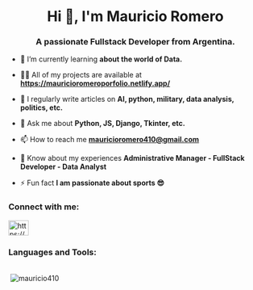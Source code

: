 <h1 align="center">Hi 👋, I'm Mauricio Romero</h1>
<h3 align="center">A passionate Fullstack Developer from Argentina.</h3>

- 🌱 I’m currently learning **about the world of Data.**

- 👨‍💻 All of my projects are available at **https://mauricioromeroporfolio.netlify.app/**

- 📝 I regularly write articles on **AI, python, military, data analysis, politics, etc.**

- 💬 Ask me about **Python, JS, Django, Tkinter, etc.**

- 📫 How to reach me **mauricioromero410@gmail.com**

- 📄 Know about my experiences **Administrative Manager - FullStack Developer - Data Analyst**

- ⚡ Fun fact **I am passionate about sports 😎**

<h3 align="left">Connect with me:</h3>
<p align="left">
<a href="https://www.linkedin.com/in/mauricio-jesus-romero-zoppi-05774b227/" target="blank"><img align="center" src="https://raw.githubusercontent.com/rahuldkjain/github-profile-readme-generator/master/src/images/icons/Social/linked-in-alt.svg" alt="https://www.linkedin.com/in/mauricio-jesus-romero-zoppi-05774b227/" height="30" width="40" /></a>
</p>

<h3 align="left">Languages and Tools:</h3>


<br>

<div>&nbsp;<img text-align="center" src="https://github-readme-stats.vercel.app/api?username=mauricio410&show_icons=true&locale=en" alt="mauricio410" /></div>


